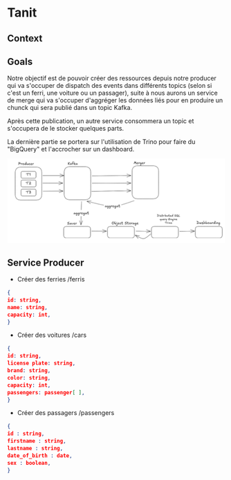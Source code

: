 # Tanit

## Context

## Goals
Notre objectif est de pouvoir créer des ressources depuis notre producer qui va s'occuper de dispatch des events dans différents topics (selon si c'est un ferri, une voiture ou un passager), suite à nous aurons un service de merge qui va s'occuper d'aggréger les données liés pour en produire un chunck qui sera publié dans un topic Kafka.

Après cette publication, un autre service consommera un topic et s'occupera de le stocker quelques parts.

La dernière partie se portera sur l'utilisation de Trino pour faire du "BigQuery" et l'accrocher sur un dashboard.

![alt text](image.png)
## Service Producer
- Créer des ferries /ferris
```json
{
id: string,
name: string,
capacity: int,
}
```
- Créer des voitures /cars
```json
{
id: string,
license plate: string,
brand: string,
color: string,
capacity: int,
passengers: passenger[ ],
}
``` 

- Créer des passagers /passengers

```json
{
id : string,
firstname : string,
lastname : string,
date_of_birth : date,
sex : boolean,
}
```